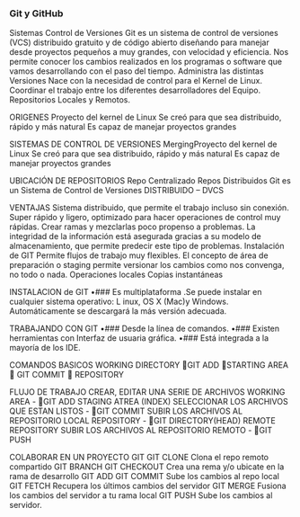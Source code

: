 ###                                           Git y GitHub
Sistemas Control de Versiones
Git es un sistema de control de versiones (VCS) distribuido gratuito y de código abierto diseñando para manejar desde proyectos pequeños a muy grandes, con velocidad y eficiencia.
Nos permite conocer los cambios realizados en los programas o software que vamos desarrollando con el paso del tiempo. Administra las distintas Versiones 
Nace con la necesidad de control para el Kernel de Linux.
Coordinar el trabajo entre los diferentes desarrolladores del Equipo.
Repositorios Locales y Remotos.

ORIGENES
Proyecto del kernel de Linux 
Se creó para que sea distribuido, rápido y más natural 
Es capaz de manejar proyectos grandes 

SISTEMAS DE CONTROL DE VERSIONES
MergingProyecto del kernel de Linux 
Se creó para que sea distribuido, rápido y más natural 
Es capaz de manejar proyectos grandes 

UBICACIÓN DE REPOSITORIOS
Repo Centralizado
Repos Distribuidos
Git es un Sistema de Control de Versiones DISTRIBUIDO – DVCS 

VENTAJAS
Sistema distribuido, que permite el trabajo incluso sin conexión. 
Super rápido y ligero, optimizado para hacer operaciones de control muy rápidas. 
Crear ramas y mezclarlas poco propenso a problemas. 
La integridad de la información está asegurada gracias a su modelo de almacenamiento, que permite predecir este tipo de problemas. Instalación de GIT
Permite flujos de trabajo muy flexibles. 
El concepto de área de preparación o staging permite versionar los cambios como nos convenga, no todo o nada. 
Operaciones locales 
Copias instantáneas

INSTALACION de GIT
•###	Es multiplataforma .Se puede instalar en cualquier sistema operativo: L	inux, OS X (Mac)y Windows.
Automáticamente se descargará la más versión adecuada.

TRABAJANDO CON GIT
•###	Desde la línea de comandos.
•###	Existen herramientas con Interfaz de usuaria gráfica.
•###	Está integrada a la mayoría de los IDE.

COMANDOS BASICOS
WORKING DIRECTORY    GIT ADD  STARTING AREA  GIT COMMIT  REPOSITORY

FLUJO DE TRABAJO
CREAR, EDITAR UNA SERIE DE ARCHIVOS  WORKING AREA          - GIT ADD STAGING ATREA (INDEX) 
SELECCIONAR LOS ARCHIVOS QUE ESTAN LISTOS                  - GIT COMMIT 
SUBIR LOS ARCHIVOS AL REPOSITORIO LOCAL REPOSITORY         - GIT DIRECTORY(HEAD) 
REMOTE REPOSITORY SUBIR LOS ARCHIVOS AL REPOSITORIO REMOTO - GIT PUSH

COLABORAR EN UN PROYECTO GIT
GIT CLONE               Clona el repo remoto compartido
GIT BRANCH GIT CHECKOUT Crea una rema y/o ubicate en la rama de desarrollo
GIT ADD GIT COMMIT      Sube los cambios al repo local
GIT FETCH               Recupera los últimos cambios del servidor
GIT MERGE               Fusiona los cambios del servidor a tu rama local
GIT PUSH                Sube los cambios al servidor.
